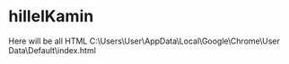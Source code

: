 # hillelKamin
Here will be all HTML
C:\Users\User\AppData\Local\Google\Chrome\User Data\Default\index.html